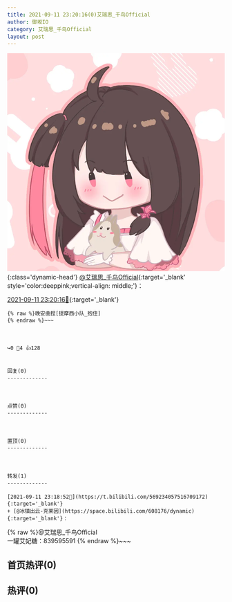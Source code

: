 ```yaml
---
title: 2021-09-11 23:20:16(0)艾瑞思_千鸟Official
author: 御坂IO
category: 艾瑞思_千鸟Official
layout: post
---
```


![img](/images/7e08840c56f251de28bdf766b647bd5fe9a5d50a.jpg){:class='dynamic-head'}
[@艾瑞思_千鸟Official](https://space.bilibili.com/1090010845/dynamic){:target='_blank' style='color:deeppink;vertical-align: middle;'}：

[2021-09-11 23:20:16🔗](https://t.bilibili.com/569234418297110509){:target='_blank'}

~~~
{% raw %}晚安曲捏[提摩西小队_抱住]
{% endraw %}~~~



↪️0 💬4 👍128


回复(0)
-------------



点赞(0)
-------------



置顶(0)
-------------



转发(1)
-------------

[2021-09-11 23:18:52🔗](https://t.bilibili.com/569234057516709172){:target='_blank'}
+ [@冰镇出云-克莱因](https://space.bilibili.com/608176/dynamic){:target='_blank'}：
~~~
{% raw %}@艾瑞思_千鸟Official  
一罐艾妃糖：839595591
{% endraw %}~~~






首页热评(0)
-------------



热评(0)
-------------



